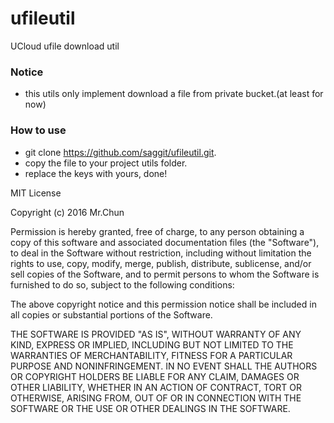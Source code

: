 # ufileutil

UCloud ufile download util

### Notice
  
  * this utils only implement download a file from private bucket.(at least for now)


### How to use

  * git clone https://github.com/saggit/ufileutil.git.
  * copy the file to your project utils folder.
  * replace the keys with yours, done!



MIT License

Copyright (c) 2016 Mr.Chun

Permission is hereby granted, free of charge, to any person obtaining a copy
of this software and associated documentation files (the "Software"), to deal
in the Software without restriction, including without limitation the rights
to use, copy, modify, merge, publish, distribute, sublicense, and/or sell
copies of the Software, and to permit persons to whom the Software is
furnished to do so, subject to the following conditions:

The above copyright notice and this permission notice shall be included in all
copies or substantial portions of the Software.

THE SOFTWARE IS PROVIDED "AS IS", WITHOUT WARRANTY OF ANY KIND, EXPRESS OR
IMPLIED, INCLUDING BUT NOT LIMITED TO THE WARRANTIES OF MERCHANTABILITY,
FITNESS FOR A PARTICULAR PURPOSE AND NONINFRINGEMENT. IN NO EVENT SHALL THE
AUTHORS OR COPYRIGHT HOLDERS BE LIABLE FOR ANY CLAIM, DAMAGES OR OTHER
LIABILITY, WHETHER IN AN ACTION OF CONTRACT, TORT OR OTHERWISE, ARISING FROM,
OUT OF OR IN CONNECTION WITH THE SOFTWARE OR THE USE OR OTHER DEALINGS IN THE
SOFTWARE.
